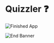 


# Quizzler ❓

![Finished App](https://github.com/londonappbrewery/Images/blob/master/quizzler-demo.gif)



![End Banner](https://github.com/londonappbrewery/Images/blob/master/readme-end-banner.png)
